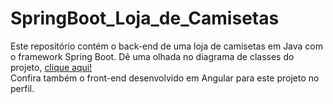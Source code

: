 # SpringBoot_Loja_de_Camisetas
Este repositório contém o back-end de uma loja de camisetas em Java com o framework Spring Boot.
Dê uma olhada no diagrama de classes do projeto, <a href="https://drive.google.com/file/d/1is-QkJ2uDoJrll4yvMUgZ_HOXVxksCGc/view?usp=sharing">clique aqui!</a>
<br>
Confira também o front-end desenvolvido em Angular para este projeto no perfil.
